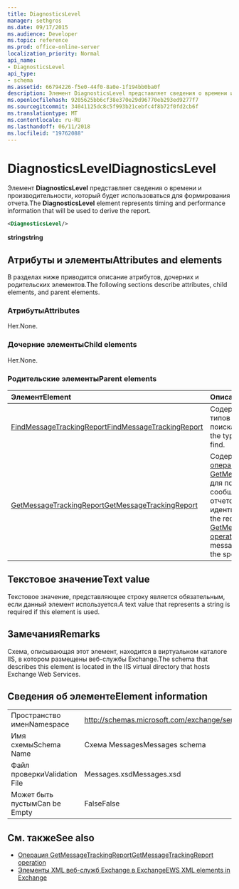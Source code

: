 ```yaml
---
title: DiagnosticsLevel
manager: sethgros
ms.date: 09/17/2015
ms.audience: Developer
ms.topic: reference
ms.prod: office-online-server
localization_priority: Normal
api_name:
- DiagnosticsLevel
api_type:
- schema
ms.assetid: 66794226-f5e0-44f0-8a0e-1f194bb0ba0f
description: Элемент DiagnosticsLevel представляет сведения о времени и производительности, который будет использоваться для формирования отчета.
ms.openlocfilehash: 9205625bb6cf38e370e29d96770eb293ed9277f7
ms.sourcegitcommit: 34041125dc8c5f993b21cebfc4f8b72f0fd2cb6f
ms.translationtype: MT
ms.contentlocale: ru-RU
ms.lasthandoff: 06/11/2018
ms.locfileid: "19762088"
---
```

# <a name="diagnosticslevel"></a><span data-ttu-id="881f8-103">DiagnosticsLevel</span><span class="sxs-lookup"><span data-stu-id="881f8-103">DiagnosticsLevel</span></span>

<span data-ttu-id="881f8-104">Элемент **DiagnosticsLevel** представляет сведения о времени и производительности, который будет использоваться для формирования отчета.</span><span class="sxs-lookup"><span data-stu-id="881f8-104">The **DiagnosticsLevel** element represents timing and performance information that will be used to derive the report.</span></span> 
  
```XML
<DiagnosticsLevel/>
```

 <span data-ttu-id="881f8-105">**string**</span><span class="sxs-lookup"><span data-stu-id="881f8-105">**string**</span></span>
## <a name="attributes-and-elements"></a><span data-ttu-id="881f8-106">Атрибуты и элементы</span><span class="sxs-lookup"><span data-stu-id="881f8-106">Attributes and elements</span></span>

<span data-ttu-id="881f8-107">В разделах ниже приводится описание атрибутов, дочерних и родительских элементов.</span><span class="sxs-lookup"><span data-stu-id="881f8-107">The following sections describe attributes, child elements, and parent elements.</span></span>
  
### <a name="attributes"></a><span data-ttu-id="881f8-108">Атрибуты</span><span class="sxs-lookup"><span data-stu-id="881f8-108">Attributes</span></span>

<span data-ttu-id="881f8-109">Нет.</span><span class="sxs-lookup"><span data-stu-id="881f8-109">None.</span></span>
  
### <a name="child-elements"></a><span data-ttu-id="881f8-110">Дочерние элементы</span><span class="sxs-lookup"><span data-stu-id="881f8-110">Child elements</span></span>

<span data-ttu-id="881f8-111">Нет.</span><span class="sxs-lookup"><span data-stu-id="881f8-111">None.</span></span>
  
### <a name="parent-elements"></a><span data-ttu-id="881f8-112">Родительские элементы</span><span class="sxs-lookup"><span data-stu-id="881f8-112">Parent elements</span></span>

|<span data-ttu-id="881f8-113">**Элемент**</span><span class="sxs-lookup"><span data-stu-id="881f8-113">**Element**</span></span>|<span data-ttu-id="881f8-114">**Описание**</span><span class="sxs-lookup"><span data-stu-id="881f8-114">**Description**</span></span>|
|:-----|:-----|
|[<span data-ttu-id="881f8-115">FindMessageTrackingReport</span><span class="sxs-lookup"><span data-stu-id="881f8-115">FindMessageTrackingReport</span></span>](findmessagetrackingreport.md) <br/> |<span data-ttu-id="881f8-116">Содержит критерии для типов сообщений для поиска.</span><span class="sxs-lookup"><span data-stu-id="881f8-116">Contains criteria for the types of messages to find.</span></span>  <br/> |
|[<span data-ttu-id="881f8-117">GetMessageTrackingReport</span><span class="sxs-lookup"><span data-stu-id="881f8-117">GetMessageTrackingReport</span></span>](getmessagetrackingreport.md) <br/> |<span data-ttu-id="881f8-118">Содержит запроса для [операции GetMessageTrackingReport](getmessagetrackingreport-operation.md) для получения полного сообщения, отслеживания отчетов для указанного идентификатора.</span><span class="sxs-lookup"><span data-stu-id="881f8-118">Contains the request for the [GetMessageTrackingReport operation](getmessagetrackingreport-operation.md) to retrieve the full message tracking report for the specified ID.</span></span>  <br/> |
   
## <a name="text-value"></a><span data-ttu-id="881f8-119">Текстовое значение</span><span class="sxs-lookup"><span data-stu-id="881f8-119">Text value</span></span>

<span data-ttu-id="881f8-120">Текстовое значение, представляющее строку является обязательным, если данный элемент используется.</span><span class="sxs-lookup"><span data-stu-id="881f8-120">A text value that represents a string is required if this element is used.</span></span>
  
## <a name="remarks"></a><span data-ttu-id="881f8-121">Замечания</span><span class="sxs-lookup"><span data-stu-id="881f8-121">Remarks</span></span>

<span data-ttu-id="881f8-122">Схема, описывающая этот элемент, находится в виртуальном каталоге IIS, в котором размещены веб-службы Exchange.</span><span class="sxs-lookup"><span data-stu-id="881f8-122">The schema that describes this element is located in the IIS virtual directory that hosts Exchange Web Services.</span></span>
  
## <a name="element-information"></a><span data-ttu-id="881f8-123">Сведения об элементе</span><span class="sxs-lookup"><span data-stu-id="881f8-123">Element information</span></span>

|||
|:-----|:-----|
|<span data-ttu-id="881f8-124">Пространство имен</span><span class="sxs-lookup"><span data-stu-id="881f8-124">Namespace</span></span>  <br/> |http://schemas.microsoft.com/exchange/services/2006/messages  <br/> |
|<span data-ttu-id="881f8-125">Имя схемы</span><span class="sxs-lookup"><span data-stu-id="881f8-125">Schema Name</span></span>  <br/> |<span data-ttu-id="881f8-126">Схема Messages</span><span class="sxs-lookup"><span data-stu-id="881f8-126">Messages schema</span></span>  <br/> |
|<span data-ttu-id="881f8-127">Файл проверки</span><span class="sxs-lookup"><span data-stu-id="881f8-127">Validation File</span></span>  <br/> |<span data-ttu-id="881f8-128">Messages.xsd</span><span class="sxs-lookup"><span data-stu-id="881f8-128">Messages.xsd</span></span>  <br/> |
|<span data-ttu-id="881f8-129">Может быть пустым</span><span class="sxs-lookup"><span data-stu-id="881f8-129">Can be Empty</span></span>  <br/> |<span data-ttu-id="881f8-130">False</span><span class="sxs-lookup"><span data-stu-id="881f8-130">False</span></span>  <br/> |
   
## <a name="see-also"></a><span data-ttu-id="881f8-131">См. также</span><span class="sxs-lookup"><span data-stu-id="881f8-131">See also</span></span>

- [<span data-ttu-id="881f8-132">Операция GetMessageTrackingReport</span><span class="sxs-lookup"><span data-stu-id="881f8-132">GetMessageTrackingReport operation</span></span>](getmessagetrackingreport-operation.md)
- [<span data-ttu-id="881f8-133">Элементы XML веб-служб Exchange в Exchange</span><span class="sxs-lookup"><span data-stu-id="881f8-133">EWS XML elements in Exchange</span></span>](ews-xml-elements-in-exchange.md)


